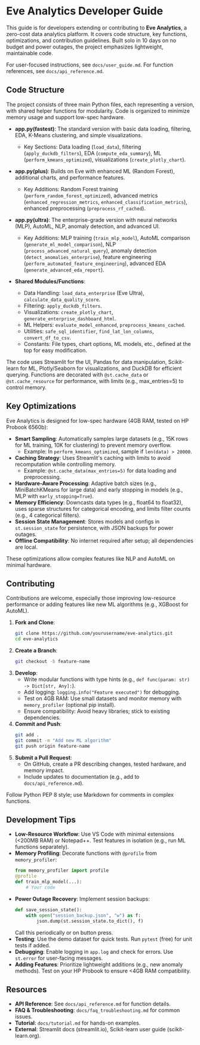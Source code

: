 # Eve Analytics Developer Guide

This guide is for developers extending or contributing to **Eve Analytics**, a zero-cost data analytics platform. It covers code structure, key functions, optimizations, and contribution guidelines. Built solo in 10 days on no budget and power outages, the project emphasizes lightweight, maintainable code.

For user-focused instructions, see `docs/user_guide.md`. For function references, see `docs/api_reference.md`.

## Code Structure

The project consists of three main Python files, each representing a version, with shared helper functions for modularity. Code is organized to minimize memory usage and support low-spec hardware.

- **app.py(fastest)**: The standard version with basic data loading, filtering, EDA, K-Means clustering, and simple visualizations.
  - Key Sections: Data loading (`load_data`), filtering (`apply_duckdb_filters`), EDA (`compute_eda_summary`), ML (`perform_kmeans_optimized`), visualizations (`create_plotly_chart`).
  
- **app.py(plus)**: Builds on Eve with enhanced ML (Random Forest), additional charts, and performance features.
  - Key Additions: Random Forest training (`perform_random_forest_optimized`), advanced metrics (`enhanced_regression_metrics`, `enhanced_classification_metrics`), enhanced preprocessing (`preprocess_rf_cached`).

- **app.py(ultra)**: The enterprise-grade version with neural networks (MLP), AutoML, NLP, anomaly detection, and advanced UI.
  - Key Additions: MLP training (`train_mlp_model`), AutoML comparison (`generate_ml_model_comparison`), NLP (`process_advanced_natural_query`), anomaly detection (`detect_anomalies_enterprise`), feature engineering (`perform_automated_feature_engineering`), advanced EDA (`generate_advanced_eda_report`).

- **Shared Modules/Functions**:
  - Data Handling: `load_data_enterprise` (Eve Ultra), `calculate_data_quality_score`.
  - Filtering: `apply_duckdb_filters`.
  - Visualizations: `create_plotly_chart`, `generate_enterprise_dashboard_html`.
  - ML Helpers: `evaluate_model_enhanced`, `preprocess_kmeans_cached`.
  - Utilities: `safe_sql_identifier`, `find_lat_lon_columns`, `convert_df_to_csv`.
  - Constants: File types, chart options, ML models, etc., defined at the top for easy modification.

The code uses Streamlit for the UI, Pandas for data manipulation, Scikit-learn for ML, Plotly/Seaborn for visualizations, and DuckDB for efficient querying. Functions are decorated with `@st.cache_data` or `@st.cache_resource` for performance, with limits (e.g., max_entries=5) to control memory.

## Key Optimizations
Eve Analytics is designed for low-spec hardware (4GB RAM, tested on HP Probook 6560b):
- **Smart Sampling**: Automatically samples large datasets (e.g., 15K rows for ML training, 10K for clustering) to prevent memory overflow.
  - Example: In `perform_kmeans_optimized`, sample if `len(data) > 20000`.
- **Caching Strategy**: Uses Streamlit's caching with limits to avoid recomputation while controlling memory.
  - Example: `@st.cache_data(max_entries=5)` for data loading and preprocessing.
- **Hardware-Aware Processing**: Adaptive batch sizes (e.g., MiniBatchKMeans for large data) and early stopping in models (e.g., MLP with `early_stopping=True`).
- **Memory Efficiency**: Downcasts data types (e.g., float64 to float32), uses sparse structures for categorical encoding, and limits filter counts (e.g., 4 categorical filters).
- **Session State Management**: Stores models and configs in `st.session_state` for persistence, with JSON backups for power outages.
- **Offline Compatibility**: No internet required after setup; all dependencies are local.

These optimizations allow complex features like NLP and AutoML on minimal hardware.

## Contributing
Contributions are welcome, especially those improving low-resource performance or adding features like new ML algorithms (e.g., XGBoost for AutoML).
1. **Fork and Clone**:
   ```bash
   git clone https://github.com/yourusername/eve-analytics.git
   cd eve-analytics
   ```
2. **Create a Branch**:
   ```bash
   git checkout -b feature-name
   ```
3. **Develop**:
   - Write modular functions with type hints (e.g., `def func(param: str) -> Dict[str, Any]:`).
   - Add logging: `logging.info("Feature executed")` for debugging.
   - Test on 4GB RAM: Use small datasets and monitor memory with `memory_profiler` (optional pip install).
   - Ensure compatibility: Avoid heavy libraries; stick to existing dependencies.
4. **Commit and Push**:
   ```bash
   git add .
   git commit -m "Add new ML algorithm"
   git push origin feature-name
   ```
5. **Submit a Pull Request**:
   - On GitHub, create a PR describing changes, tested hardware, and memory impact.
   - Include updates to documentation (e.g., add to `docs/api_reference.md`).

Follow Python PEP 8 style; use Markdown for comments in complex functions.

## Development Tips
- **Low-Resource Workflow**: Use VS Code with minimal extensions (<200MB RAM) or Notepad++. Test features in isolation (e.g., run ML functions separately).
- **Memory Profiling**: Decorate functions with `@profile` from `memory_profiler`:
  ```python
  from memory_profiler import profile
  @profile
  def train_mlp_model(...):
      # Your code
  ```
- **Power Outage Recovery**: Implement session backups:
  ```python
  def save_session_state():
      with open("session_backup.json", "w") as f:
          json.dump(st.session_state.to_dict(), f)
  ```
  Call this periodically or on button press.
- **Testing**: Use the demo dataset for quick tests. Run `pytest` (free) for unit tests if added.
- **Debugging**: Enable logging in `app.log` and check for errors. Use `st.error` for user-facing messages.
- **Adding Features**: Prioritize lightweight additions (e.g., new anomaly methods). Test on your HP Probook to ensure <4GB RAM compatibility.

## Resources
- **API Reference**: See `docs/api_reference.md` for function details.
- **FAQ & Troubleshooting**: `docs/faq_troubleshooting.md` for common issues.
- **Tutorial**: `docs/tutorial.md` for hands-on examples.
- **External**: Streamlit docs (streamlit.io), Scikit-learn user guide (scikit-learn.org).
